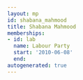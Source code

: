 ```yaml
---
layout: mp
id: shabana_mahmood
title: Shabana Mahmood
memberships:
- id: lab
  name: Labour Party
  start: '2010-06-08'
  end: 
autogenerated: true
---
```

